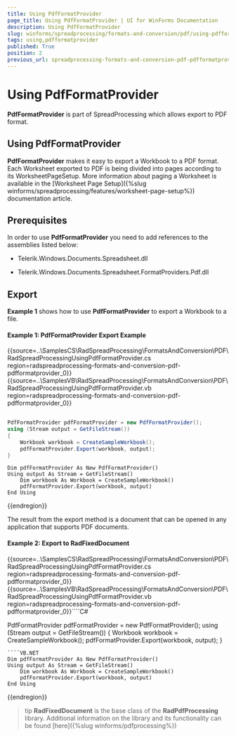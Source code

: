 ```yaml
---
title: Using PdfFormatProvider
page_title: Using PdfFormatProvider | UI for WinForms Documentation
description: Using PdfFormatProvider
slug: winforms/spreadprocessing/formats-and-conversion/pdf/using-pdfformatprovider
tags: using,pdfformatprovider
published: True
position: 2
previous_url: spreadprocessing-formats-and-conversion-pdf-pdfformatprovider
---
```


# Using PdfFormatProvider



__PdfFormatProvider__ is part of SpreadProcessing which allows export to PDF format.
      

## Using PdfFormatProvider

__PdfFormatProvider__ makes it easy to export a Workbook to a PDF format. Each Worksheet exported to PDF is being divided 
          into pages according to its WorksheetPageSetup. More information about paging a Worksheet is available in the
          [Worksheet Page Setup]({%slug winforms/spreadprocessing/features/worksheet-page-setup%}) documentation article.
        

## Prerequisites

In order to use __PdfFormatProvider__ you need to add references to the assemblies listed below:
        

* Telerik.Windows.Documents.Spreadsheet.dll
            

* Telerik.Windows.Documents.Spreadsheet.FormatProviders.Pdf.dll
            

## Export

__Example 1__ shows how to use __PdfFormatProvider__ to export a Workbook to a file.

#### Example 1: PdfFormatProvider Export Example

{{source=..\SamplesCS\RadSpreadProcessing\FormatsAndConversion\PDF\RadSpreadProcessingUsingPdfFormatProvider.cs region=radspreadprocessing-formats-and-conversion-pdf-pdfformatprovider_0}} 
{{source=..\SamplesVB\RadSpreadProcessing\FormatsAndConversion\PDF\RadSpreadProcessingUsingPdfFormatProvider.vb region=radspreadprocessing-formats-and-conversion-pdf-pdfformatprovider_0}} 

````C#
                
PdfFormatProvider pdfFormatProvider = new PdfFormatProvider();
using (Stream output = GetFileStream())
{
    Workbook workbook = CreateSampleWorkbook();
    pdfFormatProvider.Export(workbook, output);
}

````
````VB.NET
Dim pdfFormatProvider As New PdfFormatProvider()
Using output As Stream = GetFileStream()
    Dim workbook As Workbook = CreateSampleWorkbook()
    pdfFormatProvider.Export(workbook, output)
End Using

````

{{endregion}} 

The result from the export method is a document that can be opened in any application that supports PDF documents.

#### Example 2: Export to RadFixedDocument

{{source=..\SamplesCS\RadSpreadProcessing\FormatsAndConversion\PDF\RadSpreadProcessingUsingPdfFormatProvider.cs region=radspreadprocessing-formats-and-conversion-pdf-pdfformatprovider_0}} 
{{source=..\SamplesVB\RadSpreadProcessing\FormatsAndConversion\PDF\RadSpreadProcessingUsingPdfFormatProvider.vb region=radspreadprocessing-formats-and-conversion-pdf-pdfformatprovider_0}}````C#
                
PdfFormatProvider pdfFormatProvider = new PdfFormatProvider();
using (Stream output = GetFileStream())
{
    Workbook workbook = CreateSampleWorkbook();
    pdfFormatProvider.Export(workbook, output);
}

````
````VB.NET
Dim pdfFormatProvider As New PdfFormatProvider()
Using output As Stream = GetFileStream()
    Dim workbook As Workbook = CreateSampleWorkbook()
    pdfFormatProvider.Export(workbook, output)
End Using

```` 

{{endregion}} 

>tip  __RadFixedDocument__ is the base class of the __RadPdfProcessing__ library. Additional information on the library and its functionality can be found [here]({%slug winforms/pdfprocessing%})
>

